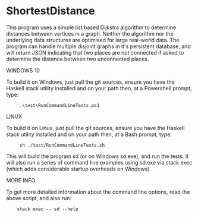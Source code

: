 # ShortestDistance

This program uses a simple list based Dijkstra algorithm to determine distances between vertices in a graph.  Neither the algorithm nor the underlying data structures are optimised for large real-world data.  The program can handle multiple disjoint graphs in it's persistent database, and will return JSON indicating that two places are not connected if asked to determine the distance between two unconnected places.

WINDOWS 10

To build it on Windows, just pull the git sources, ensure you have the Haskell stack utility installed and on your path then, at a Powershell prompt, type:

         .\test\RunCommandLineTests.ps1

LINUX

To build it on Linux, just pull the git sources, ensure you have the Haskell stack utility installed and on your path then, at a Bash prompt, type:

         sh ./test/RunCommandLineTests.sh


This will build the program sd (or on Windows sd.exe), and run the tests.  It will also run a series of command line examples using sd.exe via stack exec (which adds considerable startup overheads on Windows).


MORE INFO

To get more detailed information about the command line options, read the above script, and also run:

        stack exec -- sd --help

